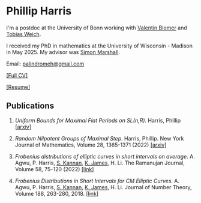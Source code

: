 # Phillip Harris 

I'm a postdoc at the University of Bonn working with [Valentin Blomer](https://www.math.uni-bonn.de/people/blomer/) and [Tobias Weich](https://math.uni-paderborn.de/ag/arbeitsgruppe-spektralanalysis/).

I received my PhD in mathematics at the University of Wisconsin - Madison in May 2025. My advisor was [Simon Marshall](https://people.math.wisc.edu/~marshall/). 

Email: palindromeh@gmail.com

[[Full CV]](https://nbviewer.org/github/phillipharr1s/phillipharr1s.github.io/blob/master/docs/PhillipHarrisCVOct24.pdf)

[[Resume]](https://nbviewer.org/github/phillipharr1s/phillipharr1s.github.io/blob/master/docs/PhillipHarrisResumeOct24.pdf)

## Publications

1. _Uniform Bounds for Maximal Flat Periods on SL(n,R)_. Harris, Phillip [[arxiv]](https://arxiv.org/abs/2410.15450)

1. _Random Nilpotent Groups of Maximal Step_. Harris, Phillip. New York Journal
of Mathematics, Volume 28, 1365-1371 (2022) [[arxiv]](https://arxiv.org/abs/2201.06033)
      
1. _Frobenius distributions of elliptic curves in short intervals on average_. A. Agwu, P. Harris, [S. Kannan](https://sites.google.com/view/siddarthkannan/about-me), [K. James](https://www.math.clemson.edu/~kevja/), H. Li. The Ramanujan Journal, Volume 58, 75–120 (2022) [[link]](https://doi.org/10.1007/s11139-021-00449-0)

1. _Frobenius Distributions in Short Intervals for CM Elliptic Curves_. A. Agwu, P. Harris, [S. Kannan](https://sites.google.com/view/siddarthkannan/about-me), [K. James](https://www.math.clemson.edu/~kevja/), H. Li.  Journal of Number Theory, Volume 188, 263-280, 2018. [[link]](https://doi.org/10.1016/j.jnt.2018.01.007)






